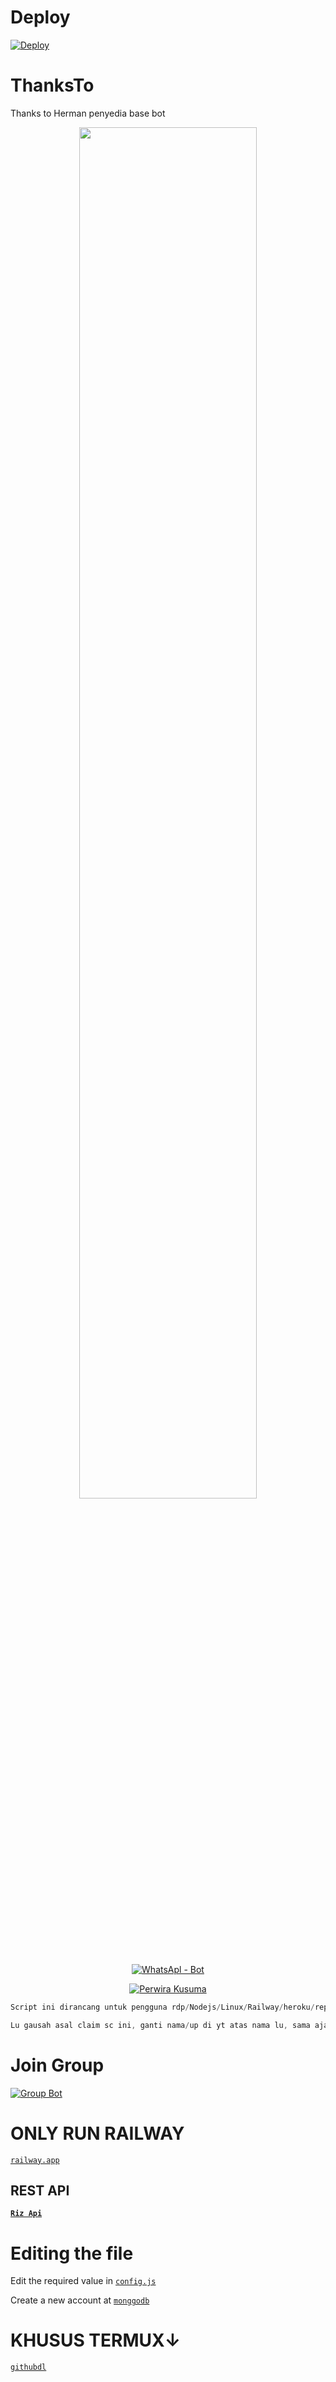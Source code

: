 # Deploy
[![Deploy](https://www.herokucdn.com/deploy/button.svg)](https://heroku.com/deploy?template=https://github.com/PerwiraKusuma111/Bot)

# ThanksTo
Thanks to Herman penyedia base bot
<p align="center">
	<img src="https://encrypted-tbn0.gstatic.com/images?q=tbn:ANd9GcTrF6fyFoGCHmsmOXWjFxIXh-467D1nRhA4mQ&usqp=CAU" width="75%" style="margin-left: auto;margin-right: auto;display: block;">
</p>
<p align="center">
<a href="#"><img title="WhatsApl - Bot" src="https://img.shields.io/badge/RixleBot-green?colorA=%23ff0000&colorB=%23017e40&style=for-the-badge"></a>
</p>
<p align="center">
<a href="https://github.com/PerwiraKusuma111"><img title="Perwira Kusuma" src="https://img.shields.io/badge/Author-Rizky-red.svg?style=for-the-badge&logo=github"></a>
</p>
<p align="center">
</p>
</div>

```js
Script ini dirancang untuk pengguna rdp/Nodejs/Linux/Railway/heroku/replit
```
```js 
Lu gausah asal claim sc ini, ganti nama/up di yt atas nama lu, sama aja lu ga ngehargai kita sebagai pembuat sc ini, mohon di mengerti!
```

# Join Group
[![Group Bot](https://img.shields.io/badge/WhatsApp%20Group-25D366?style=for-the-badge&logo=whatsapp&logoColor=white)](https://chat.whatsapp.com/EBI5SZfyE8Z6i4UJpcs9Tl)

# ONLY RUN RAILWAY
[`railway.app`](https://railway.app/new/github)
## REST API
**[`Riz Api`](https://rizapi.herokuapp.com/)**

# Editing the file

Edit the required value in [`config.js`](https://github.com/Rizxyu/RIXLE-BOT/blob/main/config.js)

Create a new account at [`monggodb`](https://www.mongodb.com/cloud/atlas/register)


# KHUSUS TERMUX↓
[`githubdl`](https://github.com/PerwiraKusuma111/BotOne)

